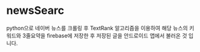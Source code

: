 # newsSearc

python으로 네이버 뉴스를 크롤링 후 TextRank 알고리즘을 이용하여 해당 뉴스의 키워드와 3줄요약을 firebase에 저장한 후 저장된 글을 안드로이드 앱에서 불러온 것 입니다.
